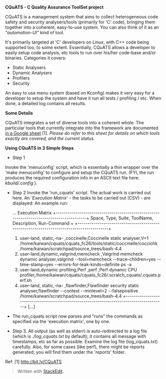 **CQuATS - C Quality Assurance ToolSet project**

CQuATS is a management system that aims to collect heterogeneous code safety and security analysers/tools (primarily for 'C' code), bringing them together into a coherent, easy-to-use system. You can also think of it as an *"automation-UI"* kind of tool.

It's primarily targeted at 'C' developers on Linux, with C++ code being supported too, to some extent. Essentially, CQuATS allows a developer to easily setup code analysis, etc tools to run over his/her code-base and/or  binaries.
Categories it covers:
 - Static Analysers
 - Dynamic Analysers   
 - Profilers   
 - Security

An easy to use menu system (based on Kconfig) makes it very easy for a developer to setup the system and have it run all tests / profiling / etc.  When done, a detailed log contains all results.

**Some Details**

CQuATS integrates a set of diverse tools into a coherent whole.
The particular tools that currently integrate into the framework are
documented [in a Google sheet](http://bit.ly/CQuATS) [1]. *Please do refer to this sheet for details on which tools exactly are covered, and the current status.*

**Using CQuATS in 3 Simple Steps**

 - Step 1

Invoke the 'menuconfig' script, which is essentially a thin wrapper over
the 'make menuconfig' to configure and setup the CQuATS run.
(FYI, the run produces the required configuration info in an ASCII text file here: *kbuild/.config* ).

- Step  2
Invoke the 'run_cquats' script. The actual work is carried out here. 
An *'Execution Matrix'* - the tasks to be carried out (CSV) - are displayed:
An example run:

     ...
    Execution Matrix
    +-----------------------------------------------------------------------------------------+
    Space,   Type,    Suite,   ToolName,          Description,  Run-Command    +
    +-----------------------------------------------------------------------------------------+
     1. user-land, static,-na-    ,coccinelle,Coccinelle static analyser,V=1 /home/kaiwan/cquats/cquats_fc26/tools/static/coccinelle/coccichk /home/kaiwan/scratchpad/source_trees/bash-4.4
     2. user-land,dynamic,valgrind,memcheck  ,Valgrind memcheck dynamic analyser,valgrind --tool=memcheck --trace-children=yes --time-stamp=yes --errors-for-leak-kinds=definite ps -a
     3. user-land,dynamic profiling,Perf    ,perf      ,Perf dynamic CPU profiler,/home/kaiwan/cquats/cquats_fc26/.scratch_cquats/.cquats.perf.sh 
     4. user-land, static,-na-    ,flawfinder,Flawfinder security static analyser,flawfinder --context --minlevel=2 --falsepositive /home/kaiwan/scratchpad/source_trees/bash-4.4
    +-----------------------------------------------------------------------------------------+
     [...]

- The run_cquats script now parses and "runs" the commands as specified via the
'execution matrix', one by one.

- Step 3.
All output (as well as stderr) is auto-redirected to a log file (which is
*./log_cquats.txt* by default); it contains all message with timestamps, etc as far as possible. Examine the log file (log_cquats.txt) carefully.
Also, for some cases (like perf), there might be reports generated; you will find them under the '*reports*' folder.


Ref:
[1] http://bit.ly/CQuATS


> Written with [StackEdit](https://stackedit.io/).
